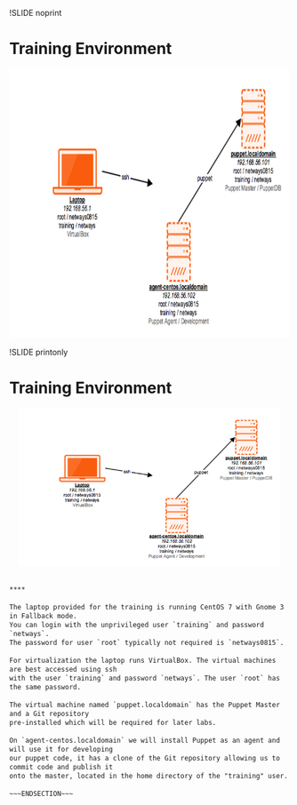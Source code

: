!SLIDE noprint
# Training Environment

<center><img src="./_images/training_environment.png" style="width:800px;height:485px;" alt="Training Environment"/></center>


!SLIDE printonly
# Training Environment

<center><img src="./_images/training_environment.png" style="width:470px;height:285px;" alt="Training Environment"/></center>

~~~SECTION:handouts~~~

****

The laptop provided for the training is running CentOS 7 with Gnome 3 in Fallback mode.
You can login with the unprivileged user `training` and password `netways`.
The password for user `root` typically not required is `netways0815`.

For virtualization the laptop runs VirtualBox. The virtual machines are best accessed using ssh
with the user `training` and password `netways`. The user `root` has the same password.

The virtual machine named `puppet.localdomain` has the Puppet Master and a Git repository
pre-installed which will be required for later labs.

On `agent-centos.localdomain` we will install Puppet as an agent and will use it for developing
our puppet code, it has a clone of the Git repository allowing us to commit code and publish it
onto the master, located in the home directory of the "training" user.

~~~ENDSECTION~~~
